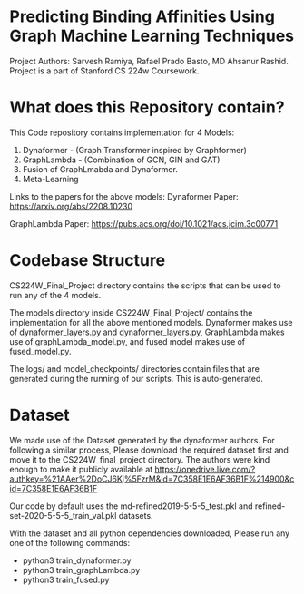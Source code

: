 # Predicting Binding Affinities Using Graph Machine Learning Techniques
Project Authors: Sarvesh Ramiya, Rafael Prado Basto, MD Ahsanur Rashid.
Project is a part of Stanford CS 224w Coursework.

# What does this Repository contain?
This Code repository contains implementation for 4 Models:
1. Dynaformer - (Graph Transformer inspired by Graphformer)
2. GraphLambda - (Combination of GCN, GIN and GAT)
3. Fusion of GraphLmabda and Dynaformer.
4. Meta-Learning 

Links to the papers for the above models:
Dynaformer Paper: https://arxiv.org/abs/2208.10230

GraphLambda Paper: https://pubs.acs.org/doi/10.1021/acs.jcim.3c00771

# Codebase Structure
CS224W_Final_Project directory contains the scripts that can be used to run any of the 4 models.

The models directory inside CS224W_Final_Project/ contains the implementation for all the above mentioned models. Dynaformer makes use of dynaformer_layers.py and dynaformer_layers.py, GraphLambda makes use of graphLambda_model.py, and fused model makes use of fused_model.py.

The logs/ and model_checkpoints/ directories contain files that are generated during the running of our scripts. This is auto-generated.

# Dataset
We made use of the Dataset generated by the dynaformer authors. For following a similar process, Please download the required dataset first and move it to the CS224W_final_project directory. The authors were kind enough to make it publicly available at https://onedrive.live.com/?authkey=%21AAer%2DoCJ6Kj%5FzrM&id=7C358E1E6AF36B1F%214900&cid=7C358E1E6AF36B1F

Our code by default uses the md-refined2019-5-5-5_test.pkl and refined-set-2020-5-5-5_train_val.pkl datasets.

With the dataset and all python dependencies downloaded, Please run any one of the following commands:

- python3 train_dynaformer.py
- python3 train_graphLambda.py
- python3 train_fused.py
